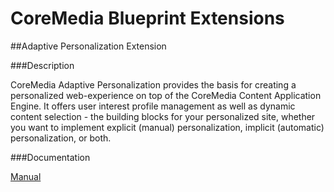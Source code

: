 # CoreMedia Blueprint Extensions

##Adaptive Personalization Extension

###Description

CoreMedia Adaptive Personalization provides the basis for creating a personalized web-experience on top of the CoreMedia 
Content Application Engine. It offers user interest profile management as well as dynamic content selection - the 
building blocks for your personalized site, whether you want to implement explicit (manual) personalization, implicit 
(automatic) personalization, or both.

###Documentation

[Manual](https://documentation.coremedia.com/cm8/current/manuals/coremedia-en/webhelp/content/ch06s04.html)
